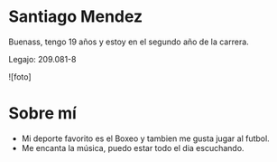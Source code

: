 # Santiago Mendez

Buenass, tengo 19 años y estoy en el segundo año de la carrera. 

Legajo: 209.081-8

![foto]

# Sobre mí

- Mi deporte favorito es el Boxeo y tambien me gusta jugar al futbol.
- Me encanta la música, puedo estar todo el dia escuchando.
